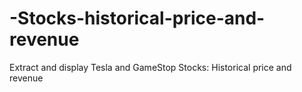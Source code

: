 # -Stocks-historical-price-and-revenue
Extract and display Tesla and GameStop Stocks: Historical price and revenue
